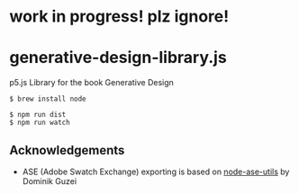 # work in progress! plz ignore!
# generative-design-library.js
p5.js Library for the book Generative Design


```
$ brew install node
```


```
$ npm run dist
$ npm run watch
```


Acknowledgements
----------------

* ASE (Adobe Swatch Exchange) exporting is based on [node-ase-utils](https://github.com/DominikGuzei/node-ase-utils) by Dominik Guzei 